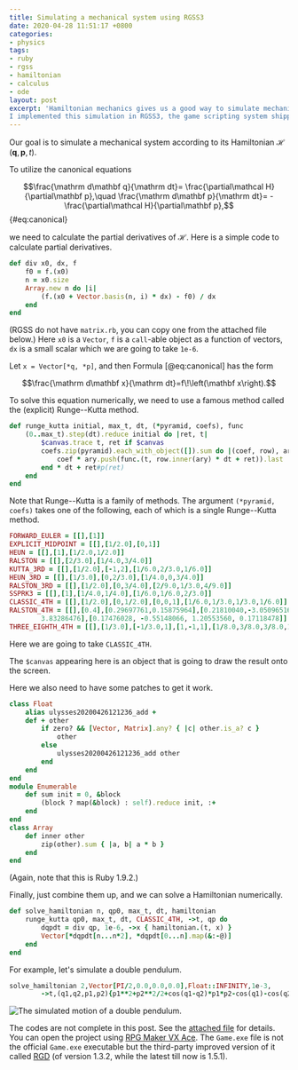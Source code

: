 ```yaml
---
title: Simulating a mechanical system using RGSS3
date: 2020-04-28 11:51:17 +0800
categories:
- physics
tags:
- ruby
- rgss
- hamiltonian
- calculus
- ode
layout: post
excerpt: 'Hamiltonian mechanics gives us a good way to simulate mechanical systems as long as we can get its Hamiltonian and its initial conditions.
I implemented this simulation in RGSS3, the game scripting system shipped with RPG Maker VX Ace.'
---
```


Our goal is to simulate a mechanical system according to its Hamiltonian
$\mathcal H\!\left(\mathbf q,\mathbf p,t\right)$.

To utilize the canonical equations

$$\frac{\mathrm d\mathbf q}{\mathrm dt}=
    \frac{\partial\mathcal H}{\partial\mathbf p},\quad
    \frac{\mathrm d\mathbf p}{\mathrm dt}=
    -\frac{\partial\mathcal H}{\partial\mathbf p},$$ {#eq:canonical}

we need to calculate the partial derivatives of $\mathcal H$.
Here is a simple code to calculate partial derivatives.

```ruby
def div x0, dx, f
	f0 = f.(x0)
	n = x0.size
	Array.new n do |i|
		(f.(x0 + Vector.basis(n, i) * dx) - f0) / dx
	end
end
```

(RGSS do not have `matrix.rb`, you can copy one from
the attached file below.)
Here `x0` is a `Vector`, `f` is a `call`-able object as a function
of vectors, `dx` is a small scalar which we are going to take `1e-6`.

Let `x = Vector[*q, *p]`, and then Formula [@eq:canonical] has the form

$$\frac{\mathrm d\mathbf x}{\mathrm dt}=f\!\left(\mathbf x\right).$$

To solve this equation numerically, we need to use a famous method
called the (explicit) Runge--Kutta method.

```ruby
def runge_kutta initial, max_t, dt, (*pyramid, coefs), func
	(0..max_t).step(dt).reduce initial do |ret, t|
		$canvas.trace t, ret if $canvas
		coefs.zip(pyramid).each_with_object([]).sum do |(coef, row), ary|
			coef * ary.push(func.(t, row.inner(ary) * dt + ret)).last
		end * dt + ret#p(ret)
	end
end
```

Note that Runge--Kutta is a family of methods. The argument
`(*pyramid, coefs)` takes one of the following, each of which
is a single Runge--Kutta method.

```ruby
FORWARD_EULER = [[],[1]]
EXPLICIT_MIDPOINT = [[],[1/2.0],[0,1]]
HEUN = [[],[1],[1/2.0,1/2.0]]
RALSTON = [[],[2/3.0],[1/4.0,3/4.0]]
KUTTA_3RD = [[],[1/2.0],[-1,2],[1/6.0,2/3.0,1/6.0]]
HEUN_3RD = [[],[1/3.0],[0,2/3.0],[1/4.0,0,3/4.0]]
RALSTON_3RD = [[],[1/2.0],[0,3/4.0],[2/9.0,1/3.0,4/9.0]]
SSPRK3 = [[],[1],[1/4.0,1/4.0],[1/6.0,1/6.0,2/3.0]]
CLASSIC_4TH = [[],[1/2.0],[0,1/2.0],[0,0,1],[1/6.0,1/3.0,1/3.0,1/6.0]]
RALSTON_4TH = [[],[0.4],[0.29697761,0.15875964],[0.21810040,-3.05096516,
		3.83286476],[0.17476028, -0.55148066, 1.20553560, 0.17118478]]
THREE_EIGHTH_4TH = [[],[1/3.0],[-1/3.0,1],[1,-1,1],[1/8.0,3/8.0,3/8.0,1/8.0]]
```

Here we are going to take `CLASSIC_4TH`.

The `$canvas` appearing here is an object that is going to draw
the result onto the screen.

Here we also need to have some patches to get it work.

```ruby
class Float
	alias ulysses20200426121236_add +
	def + other
		if zero? && [Vector, Matrix].any? { |c| other.is_a? c }
			other
		else
			ulysses20200426121236_add other
		end
	end
end
module Enumerable
	def sum init = 0, &block
		(block ? map(&block) : self).reduce init, :+
	end
end
class Array
	def inner other
		zip(other).sum { |a, b| a * b }
	end
end
```

(Again, note that this is Ruby 1.9.2.)

Finally, just combine them up, and we can solve a Hamiltonian numerically.

```ruby
def solve_hamiltonian n, qp0, max_t, dt, hamiltonian
	runge_kutta qp0, max_t, dt, CLASSIC_4TH, ->t, qp do
		dqpdt = div qp, 1e-6, ->x { hamiltonian.(t, x) }
		Vector[*dqpdt[n...n*2], *dqpdt[0...n].map(&:-@)]
	end
end
```

For example, let's simulate a double pendulum.

```ruby
solve_hamiltonian 2,Vector[PI/2,0.0,0.0,0.0],Float::INFINITY,1e-3,
		->t,(q1,q2,p1,p2){p1**2+p2**2/2+cos(q1-q2)*p1*p2-cos(q1)-cos(q2)}
```

![The simulated motion of a double pendulum.]({{page.figure}}double_pendulum.gif)

The codes are not complete in this post.
See the [attached file](/assets/codes/RungeKutta.rar) for details.
You can open the project using
[RPG Maker VX Ace](https://store.steampowered.com/app/220700/RPG_Maker_VX_Ace).
The `Game.exe` file is not the official `Game.exe` executable
but the third-party improved version of it called
[RGD](http://cirno.blog/archives/290)
(of version 1.3.2, while the latest till now is 1.5.1).
